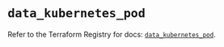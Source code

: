 # `data_kubernetes_pod`

Refer to the Terraform Registry for docs: [`data_kubernetes_pod`](https://registry.terraform.io/providers/hashicorp/kubernetes/2.35.0/docs/data-sources/pod).

